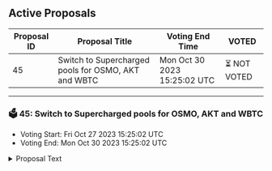 ## Active Proposals

| Proposal ID | Proposal Title | Voting End Time | VOTED |
|-------------|----------------|-----------------|-------|
| 45 | Switch to Supercharged pools for OSMO, AKT and WBTC | Mon Oct 30 2023 15:25:02 UTC | ⏳ NOT VOTED |

---

### 🗳 45: Switch to Supercharged pools for OSMO, AKT and WBTC
- Voting Start: Fri Oct 27 2023 15:25:02 UTC
- Voting End: Mon Oct 30 2023 15:25:02 UTC

<details>
<summary>Proposal Text</summary>
 
# Switch to Supercharged pools for OSMO, AKT and WBTCn## SummarynOne of the features which proposal 44 introduced was the replacement of the GAMM module with the new PoolManager module in the Interchain Account messages with regard to opening, repaying or liquidating lease positions. This primarily allowed the Nolus Protocol to take advantage of the new Supercharged pools on Osmosis which are based on the concentrated liquidity model pioneered by Uniswap v3. This provides for more efficient trading to happen as liquidity is not spread across the whole price curve but rather in smaller distinct ranges. 
 nThis proposal aims to migrate the pool IDs of the AKT/OSMO, axlUSDC/OSMO and WBTC/OSMO to their new concentrated liquidity counterparts. Below the current breakdown in terms of liquidity of the old vs the new pools as well as a price impact improvement given a swap worth of 1/100 of the deposited liquidity in the larger pool: 

n* Standard Pool #3 AKT/OSMO (530k USD) -> Supercharged Pool #1093 AKT/OSMO (950k USD) results in ~200% better price impact for a 5k USD worth of swap 
n* Standard Pool #678 axlUSDC/OSMO (3.37M USD) -> Supercharged Pool #1133 OSMO/axlUSDC (1.8M USD) results in ~6% better price impact for a 30k USD worth of swap 
n* Standard Pool #712 WBTC/OSMO (2M USD) -> Supercharged Pool #1090 OSMO/WBTC (1.6M USD) results in ~25% better price impact for a 20k USD worth of swap 
nnBy voting YES on this proposal, you agree to make these adjustments to the Oracle swap tree and allow the protocol to utilize the paths above to facilitate the lease-relevant transactions.
</details>
